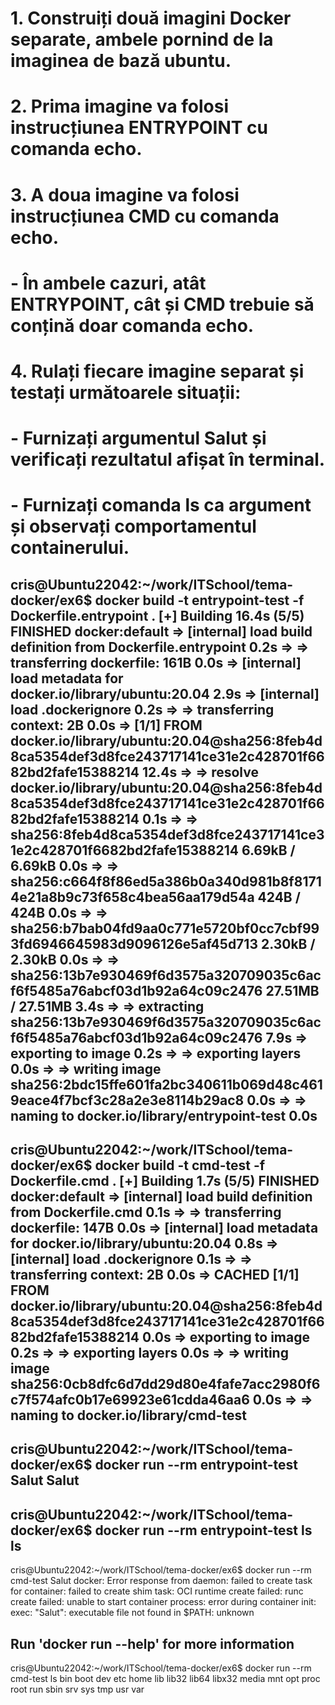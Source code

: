 # 1.	Construiți două imagini Docker separate, ambele pornind de la imaginea de bază ubuntu.
# 2.	Prima imagine va folosi instrucțiunea ENTRYPOINT cu comanda echo.
# 3.	A doua imagine va folosi instrucțiunea CMD cu comanda echo.
# -	În ambele cazuri, atât ENTRYPOINT, cât și CMD trebuie să conțină doar comanda echo.
# 4.	Rulați fiecare imagine separat și testați următoarele situații:
# -	Furnizați argumentul Salut și verificați rezultatul afișat în terminal.
# -	Furnizați comanda ls ca argument și observați comportamentul containerului.


cris@Ubuntu22042:~/work/ITSchool/tema-docker/ex6$ docker build -t entrypoint-test -f Dockerfile.entrypoint .
[+] Building 16.4s (5/5) FINISHED                                                                                                                                       docker:default
 => [internal] load build definition from Dockerfile.entrypoint                                                                                                                   0.2s
 => => transferring dockerfile: 161B                                                                                                                                              0.0s
 => [internal] load metadata for docker.io/library/ubuntu:20.04                                                                                                                   2.9s
 => [internal] load .dockerignore                                                                                                                                                 0.2s
 => => transferring context: 2B                                                                                                                                                   0.0s
 => [1/1] FROM docker.io/library/ubuntu:20.04@sha256:8feb4d8ca5354def3d8fce243717141ce31e2c428701f6682bd2fafe15388214                                                            12.4s
 => => resolve docker.io/library/ubuntu:20.04@sha256:8feb4d8ca5354def3d8fce243717141ce31e2c428701f6682bd2fafe15388214                                                             0.1s
 => => sha256:8feb4d8ca5354def3d8fce243717141ce31e2c428701f6682bd2fafe15388214 6.69kB / 6.69kB                                                                                    0.0s
 => => sha256:c664f8f86ed5a386b0a340d981b8f81714e21a8b9c73f658c4bea56aa179d54a 424B / 424B                                                                                        0.0s
 => => sha256:b7bab04fd9aa0c771e5720bf0cc7cbf993fd6946645983d9096126e5af45d713 2.30kB / 2.30kB                                                                                    0.0s
 => => sha256:13b7e930469f6d3575a320709035c6acf6f5485a76abcf03d1b92a64c09c2476 27.51MB / 27.51MB                                                                                  3.4s
 => => extracting sha256:13b7e930469f6d3575a320709035c6acf6f5485a76abcf03d1b92a64c09c2476                                                                                         7.9s
 => exporting to image                                                                                                                                                            0.2s
 => => exporting layers                                                                                                                                                           0.0s
 => => writing image sha256:2bdc15ffe601fa2bc340611b069d48c4619eace4f7bcf3c28a2e3e8114b29ac8                                                                                      0.0s
 => => naming to docker.io/library/entrypoint-test                                                                                                                                0.0s
--------------------------------------------------------------------------------------------------------------------------------------------
cris@Ubuntu22042:~/work/ITSchool/tema-docker/ex6$ docker build -t cmd-test -f Dockerfile.cmd .
[+] Building 1.7s (5/5) FINISHED                                                                                                                                        docker:default
 => [internal] load build definition from Dockerfile.cmd                                                                                                                          0.1s
 => => transferring dockerfile: 147B                                                                                                                                              0.0s
 => [internal] load metadata for docker.io/library/ubuntu:20.04                                                                                                                   0.8s
 => [internal] load .dockerignore                                                                                                                                                 0.1s
 => => transferring context: 2B                                                                                                                                                   0.0s
 => CACHED [1/1] FROM docker.io/library/ubuntu:20.04@sha256:8feb4d8ca5354def3d8fce243717141ce31e2c428701f6682bd2fafe15388214                                                      0.0s
 => exporting to image                                                                                                                                                            0.2s
 => => exporting layers                                                                                                                                                           0.0s
 => => writing image sha256:0cb8dfc6d7dd29d80e4fafe7acc2980f6c7f574afc0b17e69923e61cdda46aa6                                                                                      0.0s
 => => naming to docker.io/library/cmd-test 
------------------------------------------------------------------------------------------------------------------------
cris@Ubuntu22042:~/work/ITSchool/tema-docker/ex6$ docker run --rm entrypoint-test Salut
Salut
-----------------------------------------------------------------------------------------------------------------------
cris@Ubuntu22042:~/work/ITSchool/tema-docker/ex6$ docker run --rm entrypoint-test ls
ls
-----------------------------------------------------------------------------------------------------------------------
cris@Ubuntu22042:~/work/ITSchool/tema-docker/ex6$ docker run --rm cmd-test Salut
docker: Error response from daemon: failed to create task for container: failed to create shim task: OCI runtime create failed: runc create failed: unable to start container process: error during container init: exec: "Salut": executable file not found in $PATH: unknown

Run 'docker run --help' for more information
-----------------------------------------------------------------------------------------------------------------------
cris@Ubuntu22042:~/work/ITSchool/tema-docker/ex6$ docker run --rm cmd-test ls
bin
boot
dev
etc
home
lib
lib32
lib64
libx32
media
mnt
opt
proc
root
run
sbin
srv
sys
tmp
usr
var
